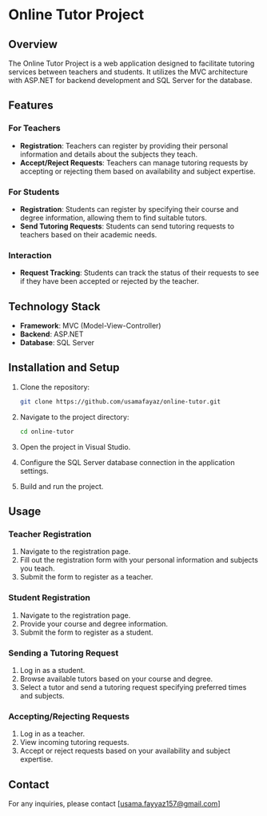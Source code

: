 # Online Tutor Project

## Overview

The Online Tutor Project is a web application designed to facilitate tutoring services between teachers and students. It utilizes the MVC architecture with ASP.NET for backend development and SQL Server for the database.

## Features

### For Teachers
- **Registration**: Teachers can register by providing their personal information and details about the subjects they teach.
- **Accept/Reject Requests**: Teachers can manage tutoring requests by accepting or rejecting them based on availability and subject expertise.

### For Students
- **Registration**: Students can register by specifying their course and degree information, allowing them to find suitable tutors.
- **Send Tutoring Requests**: Students can send tutoring requests to teachers based on their academic needs.

### Interaction
- **Request Tracking**: Students can track the status of their requests to see if they have been accepted or rejected by the teacher.

## Technology Stack
- **Framework**: MVC (Model-View-Controller)
- **Backend**: ASP.NET
- **Database**: SQL Server

## Installation and Setup

1. Clone the repository:
    ```bash
    git clone https://github.com/usamafayaz/online-tutor.git
    ```

2. Navigate to the project directory:
    ```bash
    cd online-tutor
    ```

3. Open the project in Visual Studio.

4. Configure the SQL Server database connection in the application settings.

5. Build and run the project.

## Usage

### Teacher Registration
1. Navigate to the registration page.
2. Fill out the registration form with your personal information and subjects you teach.
3. Submit the form to register as a teacher.

### Student Registration
1. Navigate to the registration page.
2. Provide your course and degree information.
3. Submit the form to register as a student.

### Sending a Tutoring Request
1. Log in as a student.
2. Browse available tutors based on your course and degree.
3. Select a tutor and send a tutoring request specifying preferred times and subjects.

### Accepting/Rejecting Requests
1. Log in as a teacher.
2. View incoming tutoring requests.
3. Accept or reject requests based on your availability and subject expertise.

## Contact

For any inquiries, please contact [usama.fayyaz157@gmail.com]
